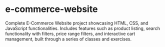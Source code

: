 # e-commerce-website

Complete E-Commerce Website project showcasing HTML, CSS, and JavaScript functionalities. Includes features such as product listing, search functionality with filters, price range filters, and interactive cart management, built through a series of classes and exercises.
